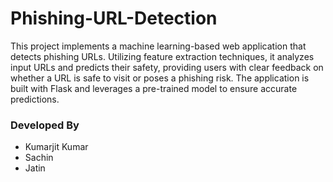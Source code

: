 # Phishing-URL-Detection
<p>This project implements a machine learning-based web application that detects phishing URLs. Utilizing feature extraction techniques, it analyzes input URLs and predicts their safety, providing users with clear feedback on whether a URL is safe to visit or poses a phishing risk. The application is built with Flask and leverages a pre-trained model to ensure accurate predictions.</p>
<h3>Developed By</h3>
<ul>
<li>Kumarjit Kumar</li>
<li>Sachin</li>
<li>Jatin</li>
</ul>
